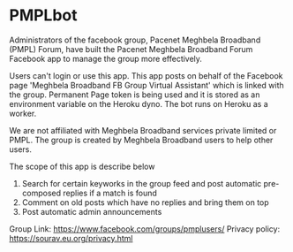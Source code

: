 # PMPLbot

Administrators of the facebook group, Pacenet Meghbela Broadband (PMPL) Forum, have built the Pacenet Meghbela Broadband Forum Facebook app to manage the group more effectively.

Users can't login or use this app. This app posts on behalf of the Facebook page 'Meghbela Broadband FB Group Virtual Assistant' which is linked with the group. Permanent Page token is being used and it is stored as an environment variable on the Heroku dyno. The bot runs on Heroku as a worker.

We are not affiliated with Meghbela Broadband services private limited or PMPL. The group is created by Meghbela Broadband users to help other users.

The scope of this app is describe below

1. Search for certain keyworks in the group feed and post automatic pre-composed replies if a match is found
2. Comment on old posts which have no replies and bring them on top
3. Post automatic admin announcements

Group Link: https://www.facebook.com/groups/pmplusers/
Privacy policy: https://sourav.eu.org/privacy.html
